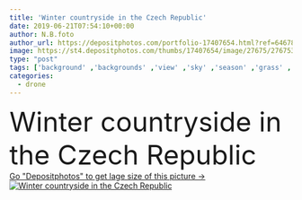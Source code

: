 ```yaml
---
title: 'Winter countryside in the Czech Republic'
date: 2019-06-21T07:54:10+00:00
author: N.B.foto
author_url: https://depositphotos.com/portfolio-17407654.html?ref=64678756
image: https://st4.depositphotos.com/thumbs/17407654/image/27675/276753628/api_thumb_450.jpg?forcejpeg=true
type: "post"
tags: ['background' ,'backgrounds' ,'view' ,'sky' ,'season' ,'grass' ,'field' ,'scene' ,'nature' ,'outdoor' ,'environment' ,'natural' ,'tree' ,'weather' ,'landscape' ,'snow' ,'winter' ,'farm' ,'agriculture' ,'countryside' ,'scenery' ,'clouds' ,'scenic' ,'tourism' ,'farming' ,'agricultural' ,'europe' ,'czech' ,'country' ,'farmland' ,'above' ,'aerial' ,'drone' ,'Czech Republic' ,'aerial view' ,'winter landscape' ,'field landscape' ,'Snowy landscape' ,'czech republic countryside' ,'field from above' ]
categories: 
  - drone
---
```

<div aling="center">
            <font size="60"> Winter countryside in the Czech Republic</font>   
</div>
<div>
    <a href='https://st4.depositphotos.com/thumbs/17407654/image/27675/276753628/api_thumb_450.jpg?forcejpeg=true?ref=64678756' target=_blank > Go "Depositphotos" to get lage size of this picture ->
        <img href='https://st4.depositphotos.com/thumbs/17407654/image/27675/276753628/api_thumb_450.jpg?forcejpeg=true?ref=64678756' src='https://st4.depositphotos.com/17407654/27675/i/950/depositphotos_276753628-stock-photo-winter-countryside-czech-republic.jpg?forcejpeg=true' alt='Winter countryside in the Czech Republic' >
    </a>
</div>
